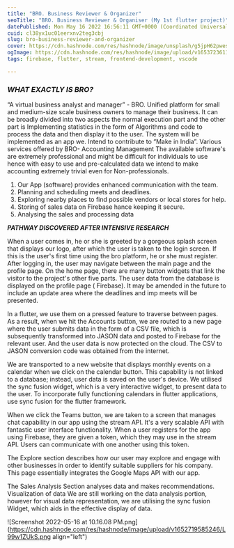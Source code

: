 ```yaml
---
title: "BRO. Business Reviewer & Organizer"
seoTitle: "BRO. Business Reviewer & Organiser (My 1st flutter project)"
datePublished: Mon May 16 2022 16:56:11 GMT+0000 (Coordinated Universal Time)
cuid: cl38yx1uc01eerxnv2teg3cbj
slug: bro-business-reviewer-and-organizer
cover: https://cdn.hashnode.com/res/hashnode/image/unsplash/g5jpH62pwes/upload/v1652719676406/YAgf197hf.jpeg
ogImage: https://cdn.hashnode.com/res/hashnode/image/upload/v1653723611648/vPjFxAAxX.png
tags: firebase, flutter, stream, frontend-development, vscode

---
```


### ***WHAT EXACTLY IS BRO?***



“A virtual business analyst and manager” - BRO. Unified platform for small and medium-size scale business owners to manage their business. It can be broadly divided into two aspects the normal execution part and the other part is Implementing statistics in the form of Algorithms and code to process the data and then display it to the user. The system will be implemented as an app we. Intend to contribute to “Make in India”.
Various services offered by BRO-
Accounting
Management
The available software's are extremely professional and might be difficult for individuals to use hence with easy to use and pre-calculated data we intend to make accounting extremely trivial even for Non-professionals.
1. Our App (software) provides enhanced communication with the team.
2. Planning and scheduling meets and deadlines.
3. Exploring nearby places to find possible vendors or local stores for help.
4. Storing of sales data on Firebase hance keeping it secure.
5. Analysing the sales and processing data


***PATHWAY DISCOVERED AFTER INTENSIVE RESEARCH***

When a user comes in, he or she is greeted by a gorgeous splash screen that displays our logo, after which the user is taken to the login screen. If this is the user's first time using the bro platform, he or she must register. After logging in, the user may navigate between the main page and the profile page. On the home page, there are many button widgets that link the visitor to the project's other five parts. The user data from the database is displayed on the profile page ( Firebase). It may be amended in the future to include an update area where the deadlines and imp meets will be presented.


In a flutter, we use them on a pressed feature to traverse between pages. As a result, when we hit the Accounts button, we are routed to a new page where the user submits data in the form of a CSV file, which is subsequently transformed into JASON data and posted to Firebase for the relevant user. And the user data is now protected on the cloud. The CSV to JASON conversion code was obtained from the internet.

We are transported to a new website that displays monthly events on a calendar when we click on the calendar button. This capability is not linked to a database; instead, user data is saved on the user's device. We utilised the sync fusion widget, which is a very interactive widget, to present data to the user. To incorporate fully functioning calendars in flutter applications, use sync fusion for the flutter framework.

When we click the Teams button, we are taken to a screen that manages chat capability in our app using the stream API. It's a very scalable API with fantastic user interface functionality. When a user registers for the app using Firebase, they are given a token, which they may use in the stream API. Users can communicate with one another using this token.

The Explore section describes how our user may explore and engage with other businesses in order to identify suitable suppliers for his company. This page essentially integrates the Google Maps API with our app.

The Sales Analysis Section analyses data and makes recommendations. Visualization of data We are still working on the data analysis portion, however for visual data representation, we are utilising the sync fusion Widget, which aids in the effective display of data.


![Screenshot 2022-05-16 at 10.16.08 PM.png](https://cdn.hashnode.com/res/hashnode/image/upload/v1652719585246/L99w1ZUkS.png align="left")

